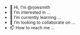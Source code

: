 - 👋 Hi, I’m @rjoesmith
- 👀 I’m interested in ...
- 🌱 I’m currently learning ...
- 💞️ I’m looking to collaborate on ...
- 📫 How to reach me ...

<!---
rjoesmith/rjoesmith is a ✨ special ✨ repository because its `README.md` (this file) appears on your GitHub profile.
You can click the Preview link to take a look at your changes.
--->
